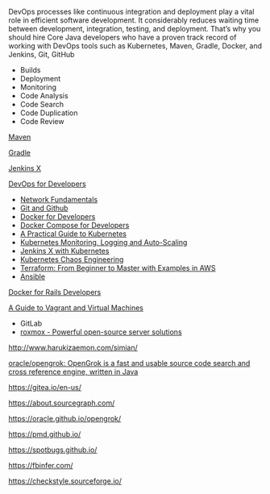 DevOps processes like continuous integration and deployment play a vital role in efficient software development. It considerably reduces waiting time between development, integration, testing, and deployment. That’s why you should hire Core Java developers who have a proven track record of working with DevOps tools such as Kubernetes, Maven, Gradle, Docker, and Jenkins, Git, GitHub

- Builds
- Deployment
- Monitoring
- Code Analysis
- Code Search
- Code Duplication
- Code Review


[Maven](https://maven.apache.org/)

[Gradle](https://gradle.org/)

[Jenkins X](https://jenkins-x.io/)

[DevOps for Developers](https://www.educative.io/path/devops-for-developers)
- [Network Fundamentals](https://www.educative.io/module/An5VrvSlLQN6R6N8y/10370001/4813190514343936)
- [Git and Github](https://www.educative.io/module/An5VrvSlLQN6R6N8y/10370001/6289162736500736)
- [Docker for Developers](https://www.educative.io/module/LgoqGKFl7YxO2wNDm/10370001/5453871022342144)
- [Docker Compose for Developers](https://www.educative.io/module/docker-compose-for-developers)
- [A Practical Guide to Kubernetes](https://www.educative.io/module/a-practical-guide-to-kubernetes)
- [Kubernetes Monitoring, Logging and Auto-Scaling](https://www.educative.io/module/kubernetes-monitoring-logging-auto-scaling)
- [Jenkins X with Kubernetes](https://www.educative.io/module/jenkins-x-kubernetes)
- [Kubernetes Chaos Engineering](https://www.educative.io/module/kubernetes-chaos-engineering)
- [Terraform: From Beginner to Master with Examples in AWS](https://www.educative.io/module/LgoqGKFl7YxO2wNDm/10370001/6483236986814464)
- [Ansible](https://www.educative.io/module/LgoqGKFl7YxO2wNDm/10370001/6146552000675840)

[Docker for Rails Developers](https://www.educative.io/courses/docker-for-rails-developers)

[A Guide to Vagrant and Virtual Machines](https://www.educative.io/courses/guide-to-vagrant-virtual-machines)

- GitLab
- [roxmox - Powerful open-source server solutions](https://www.proxmox.com/en/)

http://www.harukizaemon.com/simian/

[oracle/opengrok: OpenGrok is a fast and usable source code search and cross reference engine, written in Java](https://github.com/oracle/opengrok)

https://gitea.io/en-us/

https://about.sourcegraph.com/

https://oracle.github.io/opengrok/

https://pmd.github.io/

https://spotbugs.github.io/

https://fbinfer.com/

https://checkstyle.sourceforge.io/
